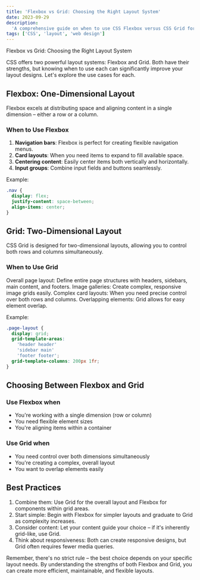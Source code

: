 ```yaml
---
title: 'Flexbox vs Grid: Choosing the Right Layout System'
date: 2023-09-29
description:
  'A comprehensive guide on when to use CSS Flexbox versus CSS Grid for optimal layout design.'
tags: ['CSS', 'layout', 'web design']
---
```


Flexbox vs Grid: Choosing the Right Layout System

CSS offers two powerful layout systems: Flexbox and Grid. Both have their strengths, but knowing
when to use each can significantly improve your layout designs. Let's explore the use cases for
each.

## Flexbox: One-Dimensional Layout

Flexbox excels at distributing space and aligning content in a single dimension – either a row or a
column.

### When to Use Flexbox

1. **Navigation bars**: Flexbox is perfect for creating flexible navigation menus.
2. **Card layouts**: When you need items to expand to fill available space.
3. **Centering content**: Easily center items both vertically and horizontally.
4. **Input groups**: Combine input fields and buttons seamlessly.

Example:

```css
.nav {
  display: flex;
  justify-content: space-between;
  align-items: center;
}
```

## Grid: Two-Dimensional Layout

CSS Grid is designed for two-dimensional layouts, allowing you to control both rows and columns
simultaneously.

### When to Use Grid

Overall page layout: Define entire page structures with headers, sidebars, main content, and
footers. Image galleries: Create complex, responsive image grids easily. Complex card layouts: When
you need precise control over both rows and columns. Overlapping elements: Grid allows for easy
element overlap.

Example:

```css
.page-layout {
  display: grid;
  grid-template-areas:
    'header header'
    'sidebar main'
    'footer footer';
  grid-template-columns: 200px 1fr;
}
```

## Choosing Between Flexbox and Grid

### Use Flexbox when

- You're working with a single dimension (row or column)
- You need flexible element sizes
- You're aligning items within a container

### Use Grid when

- You need control over both dimensions simultaneously
- You're creating a complex, overall layout
- You want to overlap elements easily

## Best Practices

1. Combine them: Use Grid for the overall layout and Flexbox for components within grid areas.
2. Start simple: Begin with Flexbox for simpler layouts and graduate to Grid as complexity
   increases.
3. Consider content: Let your content guide your choice – if it's inherently grid-like, use Grid.
4. Think about responsiveness: Both can create responsive designs, but Grid often requires fewer
   media queries.

Remember, there's no strict rule – the best choice depends on your specific layout needs. By
understanding the strengths of both Flexbox and Grid, you can create more efficient, maintainable,
and flexible layouts.
